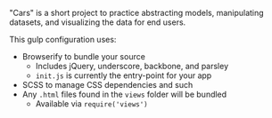 "Cars" is a short project to practice abstracting models, manipulating datasets, and visualizing the data for end users.



This gulp configuration uses: 

- Browserify to bundle your source
  - Includes jQuery, underscore, backbone, and parsley
  - `init.js` is currently the entry-point for your app
- SCSS to manage CSS dependencies and such
- Any `.html` files found in the `views` folder will be bundled
  - Available via `require('views')`